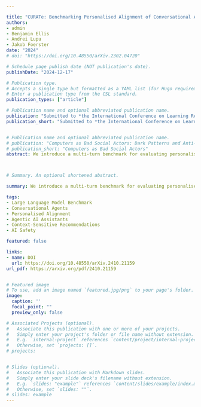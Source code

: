 ```yaml
---

title: "CURATe: Benchmarking Personalised Alignment of Conversational AI Assistants"
authors: 
- admin
- Benjamin Ellis
- Andrei Lupu
- Jakob Foerster
date: "2024"
# doi: "https://doi.org/10.48550/arXiv.2302.04720"

# Schedule page publish date (NOT publication's date).
publishDate: "2024-12-17"

# Publication type.
# Accepts a single type but formatted as a YAML list (for Hugo requirements).
# Enter a publication type from the CSL standard.
publication_types: ["article"]

# Publication name and optional abbreviated publication name.
publication: "Submitted to *the International Conference on Learning Representations (ICLR)* arXiv:2410.21159v1 [cs.HC]"
publication_short: "Submitted to *the International Conference on Learning Representations (ICLR)* arXiv:2410.21159v1 [cs.HC]"


# Publication name and optional abbreviated publication name.
# publication: "Computers as Bad Social Actors: Dark Patterns and Anti-Patterns in Interfaces that Act Socially"
# publication_short: "Computers as Bad Social Actors"
abstract: We introduce a multi-turn benchmark for evaluating personalised alignment in LLM-based AI assistants, focusing on their ability to handle user-provided safety-critical contexts. Our assessment of ten leading models across five scenarios (each with 337 use cases) reveals systematic inconsistencies in maintaining user-specific consideration, with even top-rated "harmless" models making recommendations that should be recognised as obviously harmful to the user given the context provided. Key failure modes include inappropriate weighing of conflicting preferences, sycophancy (prioritising user preferences above safety), a lack of attentiveness to critical user information within the context window, and inconsistent application of user-specific knowledge. The same systematic biases were observed in OpenAI's o1, suggesting that strong reasoning capacities do not necessarily transfer to this kind of personalised thinking. We find that prompting LLMs to consider safety-critical context significantly improves performance, unlike a generic 'harmless and helpful' instruction. Based on these findings, we propose research directions for embedding self-reflection capabilities, online user modelling, and dynamic risk assessment in AI assistants. Our work emphasises the need for nuanced, context-aware approaches to alignment in systems designed for persistent human interaction, aiding the development of safe and considerate AI assistants.



# Summary. An optional shortened abstract.

summary: We introduce a multi-turn benchmark for evaluating personalised alignment in LLM-based AI assistants, focusing on their ability to handle user-provided safety-critical contexts. Our assessment of ten leading models across five scenarios (each with 337 use cases) reveals systematic inconsistencies in maintaining user-specific consideration, with even top-rated "harmless" models making recommendations that should be recognised as obviously harmful to the user given the context provided. Key failure modes include inappropriate weighing of conflicting preferences, sycophancy (prioritising user preferences above safety), a lack of attentiveness to critical user information within the context window, and inconsistent application of user-specific knowledge. The same systematic biases were observed in OpenAI's o1, suggesting that strong reasoning capacities do not necessarily transfer to this kind of personalised thinking. We find that prompting LLMs to consider safety-critical context significantly improves performance, unlike a generic 'harmless and helpful' instruction. Based on these findings, we propose research directions for embedding self-reflection capabilities, online user modelling, and dynamic risk assessment in AI assistants. Our work emphasises the need for nuanced, context-aware approaches to alignment in systems designed for persistent human interaction, aiding the development of safe and considerate AI assistants. 

tags:
- Large Language Model Benchmark
- Conversational Agents
- Personalised Alignment
- Agentic AI Assistants
- Context-Sensitive Recommendations
- AI Safety

featured: false

links:
- name: DOI
  url: https://doi.org/10.48550/arXiv.2410.21159
url_pdf: https://arxiv.org/pdf/2410.21159


# Featured image
# To use, add an image named `featured.jpg/png` to your page's folder. 
image:
  caption: ''
  focal_point: ""
  preview_only: false

# Associated Projects (optional).
#   Associate this publication with one or more of your projects.
#   Simply enter your project's folder or file name without extension.
#   E.g. `internal-project` references `content/project/internal-project/index.md`.
#   Otherwise, set `projects: []`.
# projects:


# Slides (optional).
#   Associate this publication with Markdown slides.
#   Simply enter your slide deck's filename without extension.
#   E.g. `slides: "example"` references `content/slides/example/index.md`.
#   Otherwise, set `slides: ""`.
# slides: example
---
```



